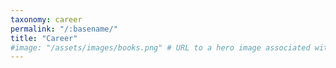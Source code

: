 ```yaml
---
taxonomy: career
permalink: "/:basename/"
title: "Career"
#image: "/assets/images/books.png" # URL to a hero image associated with the post (e.g., /assets/page-pic.jpg)
---
```

